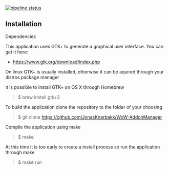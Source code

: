 [![pipeline status](https://gitlab.com/jonasknarbakk/WoW-AddonManager/badges/master/pipeline.svg)](https://gitlab.com/jonasknarbakk/WoW-AddonManager/commits/master)

## Installation

Dependencies

This application uses GTK+ to generate a graphical user interface. You can get it here:
- https://www.gtk.org/download/index.php

On linux GTK+ is usually installed, otherwise it can be aquired through your distros package manager

It is possible to install GTK+ on OS X through Homebrew
> $ brew install gtk+3

To build the application clone the repository to the folder of your choosing

> $ git clone https://github.com/JonasKnarbakk/WoW-AddonManager

Compile the application using make

> $ make

At this time it is too early to create a install process so run the application through make

> $ make run

